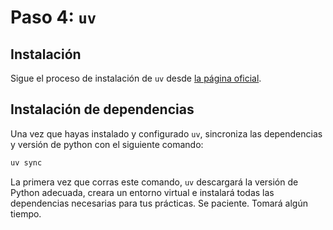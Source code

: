 # Paso 4:  `uv`

## Instalación

Sigue el proceso de instalación de `uv` desde [la página oficial](https://docs.astral.sh/uv/).

## Instalación de dependencias

Una vez que hayas instalado y configurado `uv`, sincroniza las dependencias y versión de python con el siguiente comando:

```powershell
uv sync
```

La primera vez que corras este comando, `uv` descargará la versión de Python
adecuada, creara un entorno virtual e instalará todas las dependencias
necesarias para tus prácticas. Se paciente. Tomará algún tiempo.

